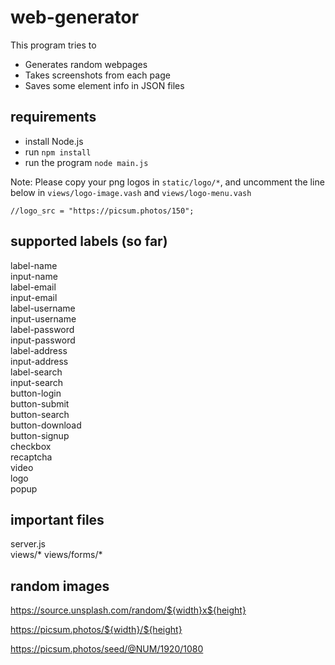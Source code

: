 
# web-generator

This program tries to

* Generates random webpages
* Takes screenshots from each page
* Saves some element info in JSON files

## requirements

* install Node.js
* run `npm install`
* run the program `node main.js`

Note: Please copy your png logos in `static/logo/*`, and uncomment the line below in `views/logo-image.vash` and `views/logo-menu.vash`

`//logo_src = "https://picsum.photos/150";`

## supported labels (so far)

label-name\
input-name\
label-email\
input-email\
label-username\
input-username\
label-password\
input-password\
label-address\
input-address\
label-search\
input-search\
button-login\
button-submit\
button-search\
button-download\
button-signup\
checkbox\
recaptcha\
video\
logo\
popup

## important files

server.js\
views/*
views/forms/*

## random images

<https://source.unsplash.com/random/${width}x${height}>

<https://picsum.photos/${width}/${height}>

<https://picsum.photos/seed/@NUM/1920/1080>
